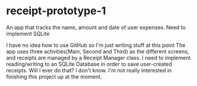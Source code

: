 # receipt-prototype-1
An app that tracks the name, amount and date of user expenses. Need to implement SQLite

I have no idea how to use GitHub so I'm just writing stuff at this point
The app uses three activities(Main, Second and Third) as the different screens, and receipts are managed by a Receipt Manager class.
I need to implement reading/writing to an SQLite Database in order to save user-created receipts.
Will I ever do that?
I don't know.
I'm not really interested in finishing this project up at the moment.
